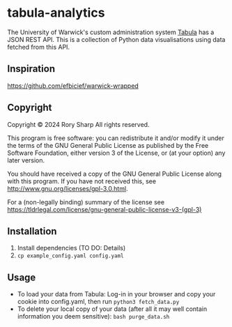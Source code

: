 # tabula-analytics
The University of Warwick's custom administration system [Tabula](https://warwick.ac.uk/services/its/servicessupport/web/tabula/) has a JSON REST API. This is a collection of Python data visualisations using data fetched from this API.

## Inspiration
https://github.com/efbicief/warwick-wrapped

## Copyright
Copyright © 2024  Rory Sharp All rights reserved.

This program is free software: you can redistribute it and/or modify
it under the terms of the GNU General Public License as published by
the Free Software Foundation, either version 3 of the License, or
(at your option) any later version.

You should have received a copy of the GNU General Public License
along with this program.  If you have not received this, see <http://www.gnu.org/licenses/gpl-3.0.html>.

For a (non-legally binding) summary of the license see https://tldrlegal.com/license/gnu-general-public-license-v3-(gpl-3)

## Installation
1. Install dependencies (TO DO: Details)
2. `cp example_config.yaml config.yaml`

## Usage
* To load your data from Tabula: Log-in in your browser and copy your cookie into config.yaml, then run `python3 fetch_data.py`
* To delete your local copy of your data (after all it may well contain information you deem sensitive): `bash purge_data.sh`

